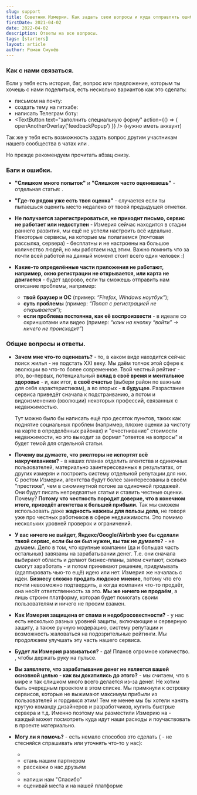 ```yaml
---
slug: support
title: Советник Измерии. Как задать свои вопросы и куда отправлять ошибки и баги?
firstDate: 2021-04-02
date: 2022-04-02
description: Ответы на все вопросы.
tags: [starters]
layout: article
author: Роман Смунёв
---
```


<script>
    import TextLink from "$lib/components/ui-elements/TextLink.svelte";
    import TextButton from "$lib/components/ui-elements/TextButton.svelte";
    import { openAnotherOverlay } from '$lib//utilities/helpers.js';
</script>

### Как с нами связаться.
Если у тебя есть история, баг, вопрос или предложение, которым ты хочешь с нами поделиться, есть несколько вариантов как это сделать:
- письмом на почту: <TextLink href="mailto:support@measureland.org" text="support@measureland.org" />
- создать тему на гитхабе: <TextLink href="https://github.com/RomanistHere/Measureland" blank={true} text="https://github.com/RomanistHere/Measureland" />
- написать Телеграм боту: <TextLink href="https://t.me/MeasurelandBot" blank={true} text="https://t.me/MeasurelandBot" />
- <TextButton text="заполнить специальную форму" action={() => { openAnotherOverlay('feedbackPopup') }} /> (нужно иметь аккаунт)

Так же у тебя есть возможность задать вопрос другим участникам нашего сообщества в чатах <TextLink href="https://t.me/joinchat/Ly_l3iBXCQhmZGM6" blank={true} text="Телеграма" /> или <TextLink href="https://discord.gg/PBrXUhqJhC" blank={true} text="Дискорда" />.

Но прежде рекомендуем прочитать абзац снизу. <span id="errors"></span>

### Баги и ошибки.
- **"Слишком много попыток"** и **"Слишком часто оцениваешь"** - отдельная статья: <TextLink href="../how-to-become-citizen/" text="как исправить" />.
- **"Где-то рядом уже есть твоя оценка"** - случается если ты пытаешься оценить место недалеко от твоей предыдущей отметки.
- **Не получается зарегистрироваться, не приходит письмо, сервис не работает или недоступен** - Измерия сейчас находится в стадии раннего развития, мы ещё не успели настроить всё идеально. Некоторые сервисы, на которые мы полагаемся (почтовая рассылка, сервера) - бесплатны и не настроены на большое количество людей, но мы работаем над этим. Важно помнить что за почти всей работой на данный момент стоит всего один человек :)
- **Какие-то определённые части приложения не работают, например, окно регистрации не открывается, или карта не двигается** - будет здорово, если ты сможешь отправить нам описание проблемы, например:

    - **твой браузер и ОС** (пример: *“Firefox, Windows ноутбук”*);
    - **суть проблемы** (пример: *“Попап с регистрацией не открывается”*);
    - **если проблема постоянна, как её воспроизвести** - в идеале со скриншотами или видео (пример: *“клик на кнопку “войти” → ничего не происходит”*) <span id="faq"></span>

### Общие вопросы и ответы.

- **Зачем мне что-то оценивать?** - то, в каком виде находится сейчас поиск жилья - не подстать XXI веку. Мы даём толчок этой сфере к эволюции во что-то более современное. Твой честный рейтинг - это, во-первых, потенциальный **вклад в своё время и ментальное здоровье** - и, как итог, **в своё счастье** (выбери район по важным для себя характеристикам), а во вторых - **в будущее**. Разрастание сервиса приведёт сначала к подстраиванию, а потом и видоизменению (эволюции) некоторых профессий, связанных с недвижимостью.
  
    Тут можно было бы написать ещё про десяток пунктов, таких как поднятие социальных проблем (например, плохие оценки за чистоту на карте в определённых районах) и "очестнивание" стоимости недвижимости, но это выходит за формат "ответов на вопросы" и будет темой для отдельной статьи. <span id="faq-abuse"></span>
- **Почему вы думаете, что риелторы не испортят всё накручиванием?** - в наших планах отделить агентства и одиночных пользователей, материально заинтересованных в результатах, от других измерян и построить систему отдельной репутации для них. С ростом Измерии, агентства будут более заинтересованы в своём "престиже", чем в сиюминутной погоне за одиночной продажей. Они будут писать непредвзятые статьи и ставить честные оценки. Почему? **Потому что честность породит доверие, что в конечном итоге, приведёт агентства к большей прибыли.** Так мы сможем использовать даже **жадность наживы для пользы дела**, не говоря уже про честных работников в сфере недвижимости. Это помимо нескольких уровней проверок и ограничений. <span id="faq-faang"></span>
- **У вас ничего не выйдет, Яндекс/Google/Airbnb уже бы сделали такой сервис, если бы он был нужен, вы так не думаете?** - не думаем. Дело в том, что крупные компании (да и большая часть остальных) завязаны на зарабатывании денег. Т.е. они сначала выбирают область и делают бизнес-планы, затем считают, сколько смогут заработать - и потом принимают решение, придумывать (адаптировать чью-то ещё) идею или нет. Измерия же началась с идеи. **Бизнесу сложно продать людское мнение**, потому что его почти невозможно подтвердить, а когда компания что-то продаёт, она несёт ответственность за это. **Мы же ничего не продаём**, а лишь строим платформу, которая будет помогать своим пользователям и ничего не просим взамен. <span id="faq-protection"></span>
- **Как Измерия защищена от спама и недобросовестности?** - у нас есть несколько разных уровней защиты, включающие <TextLink href="../how-to-become-citizen/" text="специальные ограничения" /> и серверную защиту, а также ручную модерацию, систему репутации и возможность жаловаться на подозрительные рейтинги. Мы продолжаем улучшать эту часть нашего сервиса.
- **Будет ли Измерия развиваться?** - да! Планов огромное количество. <TextLink href="https://t.me/measureland_ru" blank={true} text="Подписывайся на новости" />, чтобы держать руку на пульсе.
- **Вы заявляете, что зарабатывание денег не является вашей основной целью - как вы докатились до этого?** - мы считаем, что в мире и так слишком много всего делается из-за денег. Не хотим быть очередным проектом в этом списке. Мы примкнули к островку сервисов, которые не выжимают максимум прибыли из пользователей и гордимся этим! Тем не менее мы бы хотели нанять крутую команду дизайнеров и разработчиков, купить быстрые сервера и т.д. Именно поэтому мы разместили Измерию на <TextLink href="https://opencollective.com/measureland" blank={true} text="Open Collective" /> - каждый может посмотреть куда идут наши расходы и поучаствовать в проекте материально. <span id="faq-help"></span>
- **Могу ли я помочь?** - есть немало способов это сделать (<TextLink href="mailto:support@measureland.org" text="support@measureland.org" /> - не стесняйся спрашивать или уточнять что-то у нас):

    - <TextLink href="https://github.com/RomanistHere/Measureland" blank={true} text="пиши с нами код" />
    - стань нашим партнером
    - расскажи о нас друзьям
    - <TextLink href="https://opencollective.com/measureland" blank={true} text="поучаствуй материально" />
    - напиши нам "Спасибо"
    - оценивай места и <TextLink href="../write-a-guide/" text="пиши статьи" /> на нашей платформе
